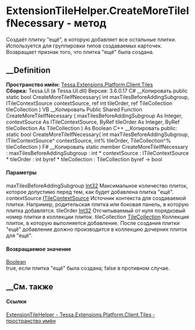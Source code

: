 # ExtensionTileHelper.CreateMoreTileIfNecessary - метод
Создаёт плитку "ещё", в которую добавляет все остальные плитки. Используется
для группировки типов создаваемых карточек. Возвращает признак того, что
плитка "ещё" была создана.
## __Definition
 **Пространство имён:**
[Tessa.Extensions.Platform.Client.Tiles](N_Tessa_Extensions_Platform_Client_Tiles.htm)  
 **Сборка:** Tessa.UI (в Tessa.UI.dll) Версия: 3.6.0.17
C# __Копировать
     public static bool CreateMoreTileIfNecessary(
    	int maxTilesBeforeAddingSubgroup,
    	ITileContextSource contextSource,
    	ref int tileOrder,
    	ref TileCollection tileCollection
    )
VB __Копировать
     Public Shared Function CreateMoreTileIfNecessary ( 
    	maxTilesBeforeAddingSubgroup As Integer,
    	contextSource As ITileContextSource,
    	ByRef tileOrder As Integer,
    	ByRef tileCollection As TileCollection
    ) As Boolean
C++ __Копировать
     public:
    static bool CreateMoreTileIfNecessary(
    	int maxTilesBeforeAddingSubgroup, 
    	ITileContextSource^ contextSource, 
    	int% tileOrder, 
    	TileCollection^% tileCollection
    )
F# __Копировать
     static member CreateMoreTileIfNecessary : 
            maxTilesBeforeAddingSubgroup : int * 
            contextSource : ITileContextSource * 
            tileOrder : int byref * 
            tileCollection : TileCollection byref -> bool 
#### Параметры
maxTilesBeforeAddingSubgroup
[Int32](https://learn.microsoft.com/dotnet/api/system.int32)
     Максимальное количество плиток, которое допустимо перед тем, как будет добавлена плитка "ещё". 
contextSource [ITileContextSource](T_Tessa_UI_Tiles_ITileContextSource.htm)
     Источник контекста для создаваемой плитки. Например, родительская плитка или боковая панель, в которую плитка добавлятся. 
tileOrder [Int32](https://learn.microsoft.com/dotnet/api/system.int32)
    Отсчитываемый от нуля порядковый номер плитки в коллекции плиток.
tileCollection [TileCollection](T_Tessa_UI_Tiles_TileCollection.htm)
     Коллекция плиток, в которую выполняется добавление. После создания плитки "ещё" добавление должно производится в коллекцию дочерних плиток для "ещё". 
#### Возвращаемое значение
[Boolean](https://learn.microsoft.com/dotnet/api/system.boolean)  
true, если плитка "ещё" была создана; false в противном случае.
## __См. также
#### Ссылки
[ExtensionTileHelper -
](T_Tessa_Extensions_Platform_Client_Tiles_ExtensionTileHelper.htm)
[Tessa.Extensions.Platform.Client.Tiles - пространство
имён](N_Tessa_Extensions_Platform_Client_Tiles.htm)
